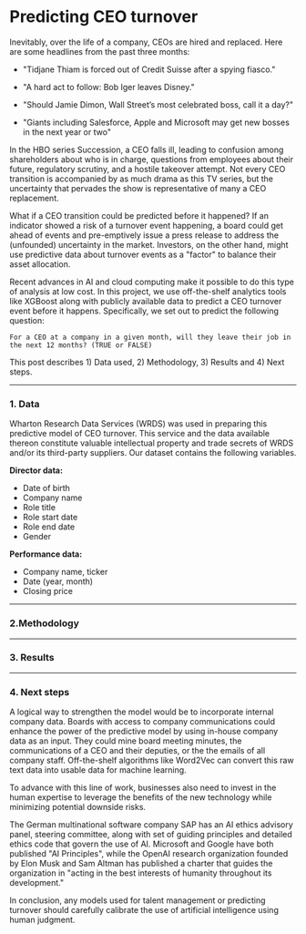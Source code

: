 # Predicting CEO turnover

Inevitably, over the life of a company, CEOs are hired and replaced. Here are some headlines from the past three months: 

- "Tidjane Thiam is forced out of Credit Suisse after a spying fiasco."

- "A hard act to follow: Bob Iger leaves Disney."

- "Should Jamie Dimon, Wall Street’s most celebrated boss, call it a day?"

- "Giants including Salesforce, Apple and Microsoft may get new bosses in the next year or two"

In the HBO series Succession, a CEO falls ill, leading to confusion among shareholders about who is in charge, questions from  employees about their future, regulatory scrutiny, and a hostile takeover attempt.  Not every CEO transition is accompanied by as much drama as this TV series, but the uncertainty that pervades the show is representative of many a CEO replacement. 

What if a CEO transition could be predicted before it happened? If an indicator showed a risk of a turnover event happening, a board could get ahead of events and pre-emptively issue a press release to address the (unfounded) uncertainty in the market. Investors, on the other hand, might use predictive data about turnover events as a "factor" to balance their asset allocation. 

Recent advances in AI and cloud computing make it possible to do this type of analysis at low cost. In this project, we use off-the-shelf analytics tools like XGBoost along with publicly available data to predict a CEO turnover event before it happens. Specifically, we set out to predict the following question:

    For a CEO at a company in a given month, will they leave their job in the next 12 months? (TRUE or FALSE)

This post describes 1) Data used, 2) Methodology, 3) Results and 4) Next steps.

-------

### 1. Data

Wharton Research Data Services (WRDS) was used in preparing this predictive model of CEO turnover. This service and the data available thereon constitute valuable intellectual property and trade secrets of WRDS and/or its third-party suppliers. Our dataset contains the following variables. 

**Director data:**

- Date of birth
- Company name
- Role title
- Role start date
- Role end date
- Gender

**Performance data:** 

- Company name, ticker
- Date (year, month)
- Closing price

-------
### 2.Methodology

-------
### 3. Results

-------
### 4. Next steps

A logical way to strengthen the model would be to incorporate internal company data. Boards with access to company communications could enhance the power of the predictive model by using in-house company data as an input. They could mine board meeting minutes, the communications of a CEO and their deputies, or the the emails of all company staff. Off-the-shelf algorithms like Word2Vec can convert this raw text data into usable data for machine learning.

To advance with this line of work, businesses also need to invest in the human expertise to leverage the benefits of the new technology while minimizing potential downside risks. 

The German multinational software company SAP has an AI ethics advisory panel, steering committee, along with set of guiding principles and detailed ethics code that govern the use of AI. Microsoft and Google have both published "AI Principles", while the OpenAI research organization founded by Elon Musk and Sam Altman has published a charter that guides the organization in "acting in the best interests of humanity throughout its development."

In conclusion, any models used for talent management or predicting turnover should carefully calibrate the use of artificial intelligence using human judgment.
